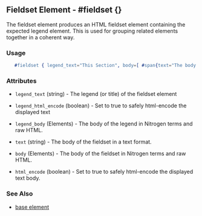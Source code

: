 

## Fieldset Element - #fieldset {}

  The fieldset element produces an HTML fieldset element containing the expected legend 
  element. This is used for grouping related elements together in a coherent way.

### Usage

```erlang
   #fieldset { legend_text="This Section", body=[ #span{text="The body of the fieldset"} ] }

```

### Attributes

   * `legend_text` (string) - The legend (or title) of the fieldset element

   * `legend_html_encode` (boolean) - Set to true to safely html-encode the displayed text

   * `legend_body` (Elements) - The body of the legend in Nitrogen terms and raw HTML.

   * `text` (string) - The body of the fieldset in a text format.

   * `body` (Elements) - The body of the fieldset in Nitrogen terms and raw HTML.

   * `html_encode` (boolean) - Set to true to safely html-encode the displayed text body.

### See Also

 *  [base element](./element_base.md)

